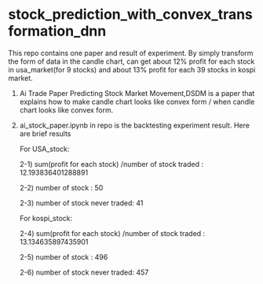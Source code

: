 # stock_prediction_with_convex_transformation_dnn
This repo contains one paper and result of experiment. By simply transform the form of data in the candle chart, can get about 12% profit for each stock in usa_market(for 9 stocks) and about 13% profit for each 39 stocks in kospi market.

1) Ai Trade Paper Predicting Stock Market Movement,DSDM is a paper that explains how to make candle chart looks like convex form / when candle chart looks like convex form.

2) ai_stock_paper.ipynb in repo is the backtesting experiment result. Here are brief results 

	For USA_stock:

    2-1) sum(profit for each stock) /number of stock traded : 12.193836401288891
   
    2-2) number of stock : 50
   
    2-3) number of stock never traded: 41

	For kospi_stock:

	2-4) sum(profit for each stock) /number of stock traded : 13.134635897435901
   
	2-5) number of stock : 496

   	2-6) number of stock never traded: 457
